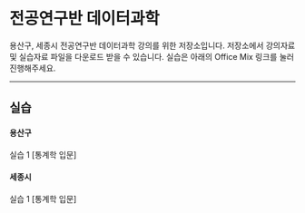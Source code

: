 전공연구반 데이터과학
===================
용산구, 세종시 전공연구반 데이터과학 강의를 위한 저장소입니다.
저장소에서 강의자료 및 실습자료 파일을 다운로드 받을 수 있습니다.
실습은 아래의 Office Mix 링크를 눌러 진행해주세요.

----------
실습
-------------

#### 용산구
실습 1 [통계학 입문]

#### 세종시
실습 1 [통계학 입문]
